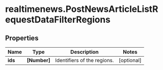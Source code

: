 # realtimenews.PostNewsArticleListRequestDataFilterRegions

## Properties

Name | Type | Description | Notes
------------ | ------------- | ------------- | -------------
**ids** | **[Number]** | Identifiers of the regions. | [optional] 



